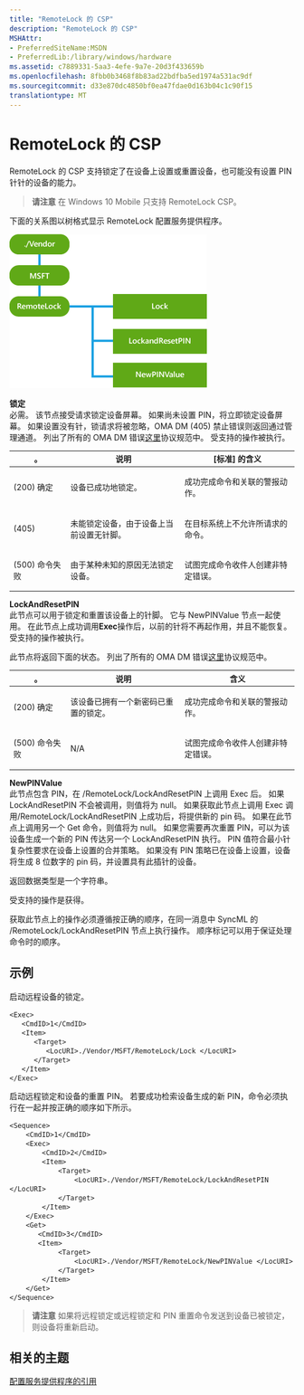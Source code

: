 ```yaml
---
title: "RemoteLock 的 CSP"
description: "RemoteLock 的 CSP"
MSHAttr:
- PreferredSiteName:MSDN
- PreferredLib:/library/windows/hardware
ms.assetid: c7889331-5aa3-4efe-9a7e-20d3f433659b
ms.openlocfilehash: 8fbb0b3468f8b83ad22bdfba5ed1974a531ac9df
ms.sourcegitcommit: d33e870dc4850bf0ea47fdae0d163b04c1c90f15
translationtype: MT
---
```

# <a name="remotelock-csp"></a>RemoteLock 的 CSP


RemoteLock 的 CSP 支持锁定了在设备上设置或重置设备，也可能没有设置 PIN 针针的设备的能力。

> **请注意**  在 Windows 10 Mobile 只支持 RemoteLock CSP。

 

下面的关系图以树格式显示 RemoteLock 配置服务提供程序。

![资源调配\-csp\-remotelock](images/provisioning-csp-remotelock.png)

<a href="" id="lock"></a>**锁定**  
必需。 该节点接受请求锁定设备屏幕。 如果尚未设置 PIN，将立即锁定设备屏幕。 如果设置没有针，锁请求将被忽略，OMA DM (405) 禁止错误则返回通过管理通道。 列出了所有的 OMA DM 错误[这里](http://go.microsoft.com/fwlink/p/?LinkId=522607)协议规范中。 受支持的操作被执行。

<table>
<colgroup>
<col width="20%" />
<col width="40%" />
<col width="40%" />
</colgroup>
<thead>
<tr class="header">
<th>。</th>
<th>说明</th>
<th>[标准] 的含义</th>
</tr>
</thead>
<tbody>
<tr class="odd">
<td><p>(200) 确定</p></td>
<td><p>设备已成功地锁定。</p></td>
<td><p>成功完成命令和关联的警报动作。</p></td>
</tr>
<tr class="even">
<td><p>(405)</p></td>
<td><p>未能锁定设备，由于设备上当前设置无针脚。</p></td>
<td><p>在目标系统上不允许所请求的命令。</p></td>
</tr>
<tr class="odd">
<td><p>(500) 命令失败</p></td>
<td><p>由于某种未知的原因无法锁定设备。</p></td>
<td><p>试图完成命令收件人创建非特定错误。</p></td>
</tr>
</tbody>
</table>

 

<a href="" id="lockandresetpin"></a>**LockAndResetPIN**  
此节点可以用于锁定和重置该设备上的针脚。 它与 NewPINValue 节点一起使用。 在此节点上成功调用**Exec**操作后，以前的针将不再起作用，并且不能恢复。 受支持的操作被执行。

此节点将返回下面的状态。 列出了所有的 OMA DM 错误[这里](http://go.microsoft.com/fwlink/p/?LinkId=522607)协议规范中。

<table>
<colgroup>
<col width="20%" />
<col width="40%" />
<col width="<40></40>%" />
</colgroup>
<thead>
<tr class="header">
<th>。</th>
<th>说明</th>
<th>含义</th>
</tr>
</thead>
<tbody>
<tr class="odd">
<td><p>(200) 确定</p></td>
<td><p>该设备已拥有一个新密码已重置的锁定。</p></td>
<td><p>成功完成命令和关联的警报动作。</p></td>
</tr>
<tr class="even">
<td><p>(500) 命令失败</p></td>
<td><p>N/A</p></td>
<td><p>试图完成命令收件人创建非特定错误。</p></td>
</tr>
</tbody>
</table>

 

<a href="" id="newpinvalue"></a>**NewPINValue**  
此节点包含 PIN，在 /RemoteLock/LockAndResetPIN 上调用 Exec 后。 如果 LockAndResetPIN 不会被调用，则值将为 null。 如果获取此节点上调用 Exec 调用/RemoteLock/LockAndResetPIN 上成功后，将提供新的 pin 码。 如果在此节点上调用另一个 Get 命令，则值将为 null。 如果您需要再次重置 PIN，可以为该设备生成一个新的 PIN 传达另一个 LockAndResetPIN 执行。 PIN 值符合最小针复杂性要求在设备上设置的合并策略。 如果没有 PIN 策略已在设备上设置，设备将生成 8 位数字的 pin 码，并设置具有此插针的设备。

返回数据类型是一个字符串。

受支持的操作是获得。

获取此节点上的操作必须遵循按正确的顺序，在同一消息中 SyncML 的 /RemoteLock/LockAndResetPIN 节点上执行操作。 顺序标记可以用于保证处理命令时的顺序。

## <a name="examples"></a>示例


启动远程设备的锁定。

``` syntax
<Exec>
   <CmdID>1</CmdID> 
   <Item> 
      <Target> 
         <LocURI>./Vendor/MSFT/RemoteLock/Lock </LocURI> 
      </Target> 
   </Item> 
</Exec>
```

启动远程锁定和设备的重置 PIN。 若要成功检索设备生成的新 PIN，命令必须执行在一起并按正确的顺序如下所示。

``` syntax
<Sequence>
    <CmdID>1</CmdID> 
    <Exec>
        <CmdID>2</CmdID> 
        <Item> 
            <Target> 
                <LocURI>./Vendor/MSFT/RemoteLock/LockAndResetPIN </LocURI> 
            </Target> 
        </Item> 
    </Exec>
    <Get>
       <CmdID>3</CmdID> 
       <Item> 
            <Target> 
                <LocURI>./Vendor/MSFT/RemoteLock/NewPINValue </LocURI> 
            </Target> 
        </Item> 
    </Get>
</Sequence>
```

> **请注意** 如果将远程锁定或远程锁定和 PIN 重置命令发送到设备已被锁定，则设备将重新启动。

 

## <a name="related-topics"></a>相关的主题


[配置服务提供程序的引用](configuration-service-provider-reference.md)

 

 






